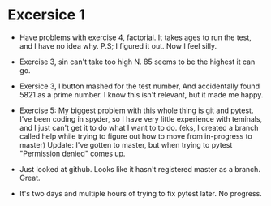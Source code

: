 # Excersice 1
 
- Have problems with exercise 4, factorial.
	It takes ages to run the test, and I have 
	no idea why. 
	P.S; I figured it out. Now I feel silly. 

- Exercise 3, sin can't take too high N. 85 seems
	to be the highest it can go. 

- Exersice 3, I button mashed for the test number,
	And accidentally found 5821 as a prime
	number. I know this isn't relevant, but
	it made me happy. 

- Exercise 5: My biggest problem with this whole 
	thing is git and pytest. I've been coding
	in spyder, so I have very little experience
	with teminals, and I just can't get it to
	do what I want to to do. (eks, I created
	a branch called help while trying to 
	figure out how to move from in-progress
	to master)
	Update: I've gotten to master, but when 
	trying to pytest "Permission denied" comes 
	up.
- Just looked at github. Looks like it hasn't 
	registered master as a branch. Great. 

- It's two days and multiple hours of trying to fix
	pytest later. No progress.
